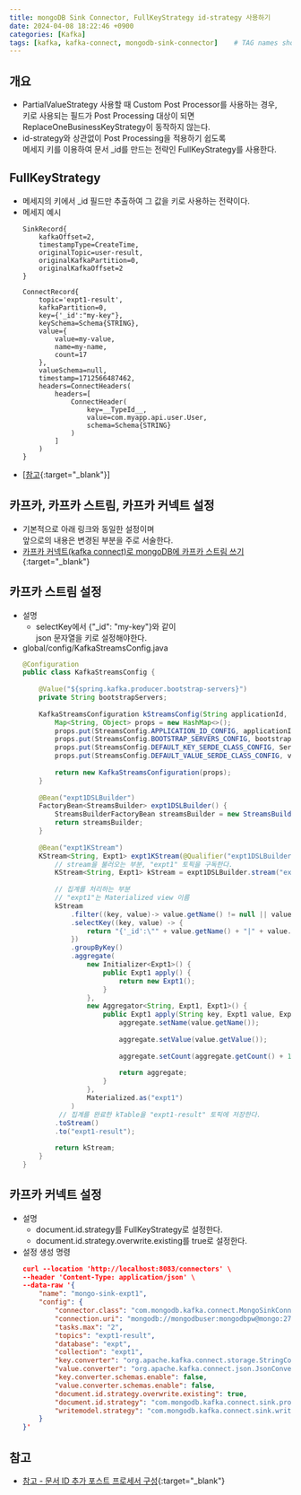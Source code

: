 ```yaml
---
title: mongoDB Sink Connector, FullKeyStrategy id-strategy 사용하기
date: 2024-04-08 18:22:46 +0900
categories: [Kafka]
tags: [kafka, kafka-connect, mongodb-sink-connector]    # TAG names should always be lowercase
---
```


## 개요
- PartialValueStrategy 사용할 때 Custom Post Processor를 사용하는 경우,  
  키로 사용되는 필드가 Post Processing 대상이 되면   
  ReplaceOneBusinessKeyStrategy이 동작하지 않는다.  
- id-strategy와 상관없이 Post Processing을 적용하기 쉽도록  
  메세지 키를 이용하여 문서 _id를 만드는 전략인 FullKeyStrategy를 사용한다.  

## FullKeyStrategy
- 메세지의 키에서 _id 필드만 추출하여 그 값을 키로 사용하는 전략이다.  
- 메세지 예시  
  ```  
  SinkRecord{  
      kafkaOffset=2,   
      timestampType=CreateTime,   
      originalTopic=user-result,   
      originalKafkaPartition=0,   
      originalKafkaOffset=2  
  }   
            
  ConnectRecord{  
      topic='expt1-result',   
      kafkaPartition=0,   
      key={'_id':"my-key"},   
      keySchema=Schema{STRING},   
      value={  
          value=my-value,   
          name=my-name,  
          count=17  
      },   
      valueSchema=null,   
      timestamp=1712566487462,   
      headers=ConnectHeaders(  
          headers=[  
              ConnectHeader(  
                  key=__TypeId__,   
                  value=com.myapp.api.user.User,   
                  schema=Schema{STRING}  
              )  
          ]  
      )  
  }  
  ```  
- [[참고](https://www.mongodb.com/ko-kr/docs/kafka-connector/current/sink-connector/fundamentals/post-processors/#configure-the-document-id-adder-post-processor){:target="_blank"}]  

## 카프카, 카프카 스트림, 카프카 커넥트 설정
- 기본적으로 아래 링크와 동일한 설정이며  
  앞으로의 내용은 변경된 부분을 주로 서술한다.  
- [카프카 커넥트(kafka connect)로 mongoDB에 카프카 스트림 쓰기](https://a3magic3pocket.github.io/posts/write-kafka-stream-to-mongodb-using-kafka-connect/#%EC%B9%B4%ED%94%84%EC%B9%B4-%EC%84%A4%EC%A0%95){:target="_blank"}  

## 카프카 스트림 설정
- 설명  
    - selectKey에서 {"_id": "my-key"}와 같이   
      json 문자열을 키로 설정해야한다.  
- global/config/KafkaStreamsConfig.java  
  ```java  
  @Configuration    
  public class KafkaStreamsConfig {    
                        
      @Value("${spring.kafka.producer.bootstrap-servers}")    
      private String bootstrapServers;    
                        
      KafkaStreamsConfiguration kStreamsConfig(String applicationId, Object valueSerde) {    
          Map<String, Object> props = new HashMap<>();    
          props.put(StreamsConfig.APPLICATION_ID_CONFIG, applicationId);    
          props.put(StreamsConfig.BOOTSTRAP_SERVERS_CONFIG, bootstrapServers);    
          props.put(StreamsConfig.DEFAULT_KEY_SERDE_CLASS_CONFIG, Serdes.String().getClass());    
          props.put(StreamsConfig.DEFAULT_VALUE_SERDE_CLASS_CONFIG, valueSerde);    
                        
          return new KafkaStreamsConfiguration(props);    
      }    
                        
      @Bean("expt1DSLBuilder")    
      FactoryBean<StreamsBuilder> expt1DSLBuilder() {    
          StreamsBuilderFactoryBean streamsBuilder = new StreamsBuilderFactoryBean(kStreamsConfig("expt1-id", Expt1.class));    
          return streamsBuilder;    
      }    
                            
      @Bean("expt1KStream")    
      KStream<String, Expt1> expt1KStream(@Qualifier("expt1DSLBuilder") StreamsBuilder expt1DSLBuilder) {    
          // stream을 불러오는 부분, "expt1" 토픽을 구독한다.    
          KStream<String, Expt1> kStream = expt1DSLBuilder.stream("expt1");    
                        
          // 집계를 처리하는 부분    
          // "expt1"는 Materialized view 이름    
          kStream    
              .filter((key, value)-> value.getName() != null || value.getValue() != null)    
              .selectKey((key, value) -> {      
                  return "{'_id':\"" + value.getName() + "|" + value.getValue() + "\"}";    
              })      
              .groupByKey()    
              .aggregate(    
                  new Initializer<Expt1>() {    
                      public Expt1 apply() {    
                          return new Expt1();    
                      }    
                  },    
                  new Aggregator<String, Expt1, Expt1>() {    
                      public Expt1 apply(String key, Expt1 value, Expt1 aggregate) {    
                          aggregate.setName(value.getName());    
                        
                          aggregate.setValue(value.getValue());    
                                                
                          aggregate.setCount(aggregate.getCount() + 1);    
                                                
                          return aggregate;    
                      }    
                  },    
                  Materialized.as("expt1")    
              )    
           // 집계를 완료한 kTable을 "expt1-result" 토픽에 저장한다.    
          .toStream()    
          .to("expt1-result");    
                        
          return kStream;    
      }    
  }    
  ```  

## 카프카 커넥트 설정
- 설명  
    - document.id.strategy를 FullKeyStrategy로 설정한다.  
    - document.id.strategy.overwrite.existing를 true로 설정한다.  
- 설정 생성 명령  
  ```json  
  curl --location 'http://localhost:8083/connectors' \    
  --header 'Content-Type: application/json' \    
  --data-raw '{    
      "name": "mongo-sink-expt1",    
      "config": {    
          "connector.class": "com.mongodb.kafka.connect.MongoSinkConnector",    
          "connection.uri": "mongodb://mongodbuser:mongodbpw@mongo:27017/",    
          "tasks.max": "2",    
          "topics": "expt1-result",    
          "database": "expt",    
          "collection": "expt1",    
          "key.converter": "org.apache.kafka.connect.storage.StringConverter",    
          "value.converter": "org.apache.kafka.connect.json.JsonConverter",    
          "key.converter.schemas.enable": false,    
          "value.converter.schemas.enable": false,    
          "document.id.strategy.overwrite.existing": true,    
          "document.id.strategy": "com.mongodb.kafka.connect.sink.processor.id.strategy.FullKeyStrategy",    
          "writemodel.strategy": "com.mongodb.kafka.connect.sink.writemodel.strategy.ReplaceOneBusinessKeyStrategy"    
      }    
  }'    
  ```  

## 참고
- [참고 - 문서 ID 추가 포스트 프로세서 구성](https://www.mongodb.com/ko-kr/docs/kafka-connector/current/sink-connector/fundamentals/post-processors/#configure-the-document-id-adder-post-processor){:target="_blank"}  
